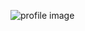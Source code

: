 ![profile image](https://avatars1.githubusercontent.com/u/55711380?s=400&u=b7f9c6dc32ce443e625be1fe27fa37fa47dfec82&v=4)
